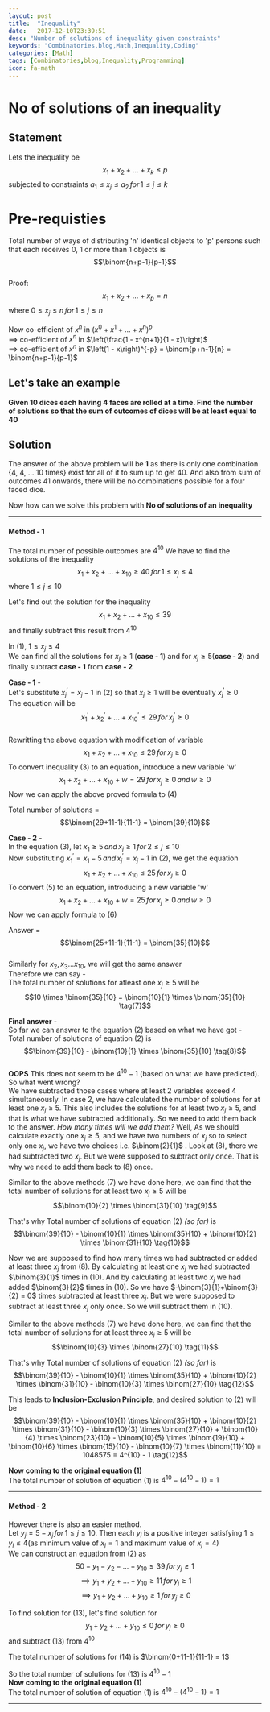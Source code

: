 ```yaml
---
layout: post
title:  "Inequality"
date:   2017-12-10T23:39:51
desc: "Number of solutions of inequality given constraints"
keywords: "Combinatories,blog,Math,Inequality,Coding"
categories: [Math]
tags: [Combinatories,blog,Inequality,Programming]
icon: fa-math
---
```


# No of solutions of an inequality  

## Statement
Lets the inequality be $$x_1 + x_2 + \dots + x_k \le p$$ subjected to constraints $a_1 \le x_j \le a_2 \, for \, 1 \le j \le k$

# Pre-requisties
Total number of ways of distributing 'n' identical objects to 'p' persons such that each receives 0, 1 or more than 1 objects is $$\binom{n+p-1}{p-1}$$  
Proof:
$$x_1 + x_2 + \dots + x_p = n$$
where $0 \le x_j \le n \, for \, 1 \le j \le n$

Now co-efficient of $x^n$ in $\left(x^0 + x^1 + \dots + x^n\right)^p$  
$\implies$ co-efficient of $x^n$ in $\left(\frac{1 - x^{n+1}}{1 - x}\right)$  
$\implies$ co-efficient of $x^n$ in $\left(1 - x\right)^{-p} = \binom{p+n-1}{n} = \binom{n+p-1}{p-1}$  

## Let's take an example

**Given 10 dices each having 4 faces are rolled at a time. Find the number of solutions so that the sum of outcomes of dices will be at least equal to 40**

## Solution
The answer of the above problem will be **1** as there is only one combination {4, 4, ... 10 times} exist for all of it to sum up to get 40. And 
also from sum of outcomes 41 onwards, there will be no combinations possible for a four faced dice.

Now how can we solve this problem with **No of solutions of an inequality**

---

#### Method - 1
The total number of possible outcomes are $4^{10}$
We have to find the solutions of the inequality $$x_1 + x_2 + \dots + x_{10} \ge 40  \, for \, 1 \le x_j \le 4 \tag{1}$$ where $1 \le j \le 10$

Let's find out the solution for the inequality $$x_1 + x_2 + \dots + x_10 \le 39 \tag{2}$$ and finally subtract this result from $4^{10}$

In (1), $1 \le x_j \le 4$  
We can find all the solutions for $x_j \ge 1$ (**case - 1**) and for $x_j \ge 5$(**case - 2**) and finally subtract **case - 1** from **case - 2**

__Case - 1__ -  
Let's substitute $x_j^{'} = x_j - 1$ in (2) so that $x_j \ge 1$ will be eventually $x_j^{'} \ge 0$  
The equation will be $$x_1^{'} + x_2^{'} + \dots + x_{10}^{'} \le 29 \, for \, x_j^{'} \ge 0$$  
Rewritting the above equation with modification of variable $$x_1 + x_2 + \dots + x_{10} \le 29 \, for \, x_j \ge 0 \tag{3}$$
To convert inequality (3) to an equation, introduce a new variable 'w'
$$x_1 + x_2 + \dots + x_{10} + w = 29 \, for \, x_j \ge 0 \, and \, w \ge 0 \tag{4}$$
Now we can apply the above proved formula to (4)

Total number of solutions = $$\binom{29+11-1}{11-1} = \binom{39}{10}$$

__Case - 2__ -  
In the equation (3), let $x_1 \ge 5 \, and \, x_j \ge 1 \, for \, 2 \le j \le 10$  
Now substituting $x_1^{'} = x_1 - 5 \, and \, x_j^{'} = x_j - 1$ in (2), we get the equation
$$x_1 + x_2 + \dots + x_{10} \le 25 \, for \, x_j \ge 0 \tag{5}$$
To convert (5) to an equation, introducing a new variable 'w'  
$$x_1 + x_2 + \dots + x_{10} + w = 25 \, for \, x_j \ge 0 \, and \, w \ge 0 \tag{6}$$
Now we can apply formula to (6)  

Answer = $$\binom{25+11-1}{11-1} = \binom{35}{10}$$  
Similarly for $x_2, x_3 \dots x_{10}$, we will get the same answer  
Therefore we can say -  
The total number of solutions for atleast one $x_j \ge 5$ will be $$10 \times \binom{35}{10} = \binom{10}{1} \times \binom{35}{10} \tag{7}$$

__Final answer__ -  
So far we can answer to the equation (2) based on what we have got -  
Total number of solutions of equation (2) is $$\binom{39}{10} - \binom{10}{1} \times \binom{35}{10} \tag{8}$$  
**OOPS** This does not seem to be $4^{10} - 1$ (based on what we have predicted). So what went wrong?  
We have subtracted those cases where at least 2 variables exceed 4 simultaneously. In case 2, we have calculated the number of solutions for at 
least one $x_j \ge 5$. This also includes the solutions for at least two $x_j \ge 5$, and that is what we have subtracted additionally. So we need 
to add them back to the answer. _How many times will we add them?_  Well, As we should calculate exactly one $x_j \ge 5$, and we have two numbers of
 $x_j$ so to select only one $x_j$, we have two choices i.e. $\binom{2}{1}$ . Look at (8), there we had subtracted two $x_j$. But we were supposed to 
subtract only once. That is why we need to add them back to (8) once.  

Similar to the above methods (7) we have done here, we can find that the total number of solutions for at least two $x_j \ge 5$ will be 
$$\binom{10}{2} \times \binom{31}{10} \tag{9}$$

That's why Total number of solutions of equation (2) _(so far)_ is 
$$\binom{39}{10} - \binom{10}{1} \times \binom{35}{10} + \binom{10}{2} \times \binom{31}{10} \tag{10}$$

Now we are supposed to find how many times we had subtracted or added at least three $x_j$ from (8). By calculating at least one $x_j$ we had
 subtracted $\binom{3}{1}$ times in (10). And by calculating at least two $x_j$ we had added $\binom{3}{2}$ times in (10). So we have 
 $-\binom{3}{1}+\binom{3}{2} = 0$ times subtracted at least three $x_j$. But we were supposed to subtract at least three $x_j$ only once. So we will 
 subtract them in (10).  
 
 Similar to the above methods (7) we have done here, we can find that the total number of solutions for at least three $x_j \ge 5$ will be 
$$\binom{10}{3} \times \binom{27}{10} \tag{11}$$

That's why Total number of solutions of equation (2) _(so far)_ is 
$$\binom{39}{10} - \binom{10}{1} \times \binom{35}{10} + \binom{10}{2} \times \binom{31}{10} - \binom{10}{3} \times \binom{27}{10} \tag{12}$$

This leads to **Inclusion-Exclusion Principle**, and desired solution to (2) will be
$$\binom{39}{10} - \binom{10}{1} \times \binom{35}{10} + \binom{10}{2} \times \binom{31}{10} - \binom{10}{3} \times \binom{27}{10} + \binom{10}{4} \times \binom{23}{10} - \binom{10}{5} \times \binom{19}{10} + \binom{10}{6} \times \binom{15}{10} - \binom{10}{7} \times \binom{11}{10} = 1048575 = 4^{10} - 1 \tag{12}$$

**Now coming to the original equation (1)**  
The total number of solution of equation (1) is $4^{10} - \left(4^{10} - 1\right) = 1$  

---

#### Method - 2
However there is also an easier method.  
Let $y_j = 5 - x_j \, for \, 1 \le j \le 10$. Then each $y_i$ is a positive integer satisfying $1 \le y_i \le 4$(as minimum value of $x_j = 1$ and
 maximum value of $x_j = 4$)  
We can construct an equation from (2) as$$50 - y_1 - y_2 - \dots - y_{10} \le 39 \, for \, y_j \ge 1$$
$$\implies y_1 + y_2 + \dots + y_{10} \ge 11 \, for \, y_j \ge 1$$
$$\implies y_1 + y_2 + \dots + y_{10} \ge 1 \, for \, y_j \ge 0 \tag{13}$$

To find solution for (13), let's find solution for $$y_1 + y_2 + \dots + y_{10} \le 0 \, for \, y_j \ge 0 \tag{14}$$ and subtract (13) from $4^{10}$

The total number of solutions for (14) is $\binom{0+11-1}{11-1} = 1$

So the total number of solutions for (13) is $4^{10} - 1$  
**Now coming to the original equation (1)**  
The total number of solution of equation (1) is $4^{10} - \left(4^{10} - 1\right) = 1$

---
